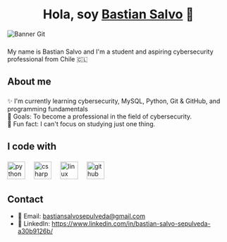 <div align="center">
<h1 align="center">Hola, soy <a href="https://aristi.dev">Bastian Salvo</a> 👋</h1>
</div>
<img src="https://i.imgur.com/2GicTMs.png" alt="Banner Git">

###

<p align="left">My name is Bastian Salvo and I'm a student and aspiring cybersecurity professional from Chile 🇨🇱</p>

###

<h2 align="left">About me</h2>

###

<p align="left">✨ I'm currently learning cybersecurity, MySQL, Python, Git & GitHub, and programming fundamentals<br>🎯 Goals: To become a professional in the field of cybersecurity.<br>🎲 Fun fact: I can't focus on studying just one thing.</p>

###

<h2 align="left">I code with</h2>

###

<div align="left">
  <img src="https://cdn.jsdelivr.net/gh/devicons/devicon/icons/python/python-original.svg" height="40" alt="python logo" />
  <img width="12" />
  <img src="https://cdn.jsdelivr.net/gh/devicons/devicon/icons/csharp/csharp-original.svg" height="40" alt="csharp logo" />
  <img width="12" />
  <img src="https://cdn.jsdelivr.net/gh/devicons/devicon/icons/linux/linux-original.svg" height="40" alt="linux logo" />
  <img width="12" />
  <img src="https://cdn.jsdelivr.net/gh/devicons/devicon/icons/github/github-original.svg" height="40" alt="github logo" />
</div>

###

<h2 align="left">Contact</h2>

- 📧 Email: bastiansalvosepulveda@gmail.com  
- 💼 LinkedIn: https://www.linkedin.com/in/bastian-salvo-sepulveda-a30b9126b/
